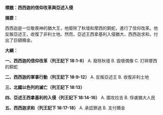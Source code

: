 **標題：西西迦的信仰改革與亞述入侵**

**摘要：**

西西迦是一位敬畏神的猶大王，他廢除了秋壇和摩西的銅蛇，進行了信仰改革。他反叛亞述王，收復了非利士地。然而，亞述王西拿基利入侵猶大，西西迦求和，付出了巨額贖金。

**大綱：**

**一、西西迦的信仰改革（列王記下 18:1-8）**
    A. 廢除秋壇
    B. 毀壞偶像
    C. 打碎摩西的銅蛇

**二、西西迦的軍事行動（列王記下 18:9-12）**
    A. 反叛亞述王
    B. 收復非利士地

**三、北國以色列的滅亡（列王記下 18:13）**

**四、亞述王西拿基利的入侵（列王記下 18:14-16）**
    A. 圍攻拉吉
    B. 俘虜猶大人民

**五、西西迦求和（列王記下 18:17-18）**
    A. 承認罪過
    B. 支付贖金